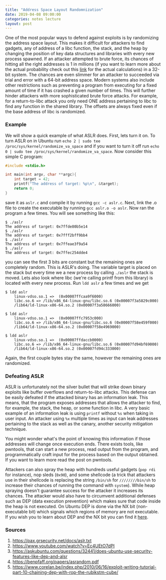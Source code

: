 ```yaml
---
title: "Address Space Layout Randomnization"
date: 2019-04-08 09:00:00
categories: notes lecture
layout: post
---
```


One of the most popular ways to defend against exploits is by randomizing the
address space layout. This makes it difficult for attackers to find gadgets,
any of address of a libc function, the stack, and the heap by changing the
position of key data structures and libraries with every new process spawned.
If an attacker attempted to brute force, its chances of hitting all the right
addresses is 1 in millions (if you want to learn more about the actual
probability check out this [link](https://pax.grsecurity.net/docs/aslr.txt) 
for the actual calculations) in a 32-bit system. The chances are even slimmer 
for an attacker to succeeded via trial and error with a 64-bit address space. Modern 
systems also include other restrictions such as preventing a program from
executing for a fixed amount of time if it has crashed a given number of
times. This will further hinder attackers with more sophisticated brute force
attacks. For example, for a return-to-libc attack you only need ONE address
pertaining to libc to find any function in the shared library. The offsets are
always fixed even if the base address of libc is randomized.

### Example

We will show a quick example of what ASLR does. First, lets turn it on. To turn
ASLR on in Ubuntu run `echo 2 | sudo tee /proc/sys/kernel/randomize_va_space` and
if you want to turn it off run `echo 0 | sudo tee
/proc/sys/kernel/randomize_va_space`. Now consider this simple C program:


```c
#include <stdio.h>

int main(int argv, char **argc){
    int target = 42;
    printf("The address of target: %p\n", &target);
    return 0;
}
```

save it as `aslr.c` and compile it by running `gcc -c aslr.c`. Next, link 
the .o file to create the executable by running `gcc aslr.o -o
aslr`. Now ran the program a few times. You will see something like this:

```
$ ./aslr
The address of target: 0x7ffde80b5e14
$ ./aslr
The address of target: 0x7fff2bff9bb4
$ ./aslr
The address of target: 0x7ffeae3f9a54
$ ./aslr
The address of target: 0x7ffec254dde4
```
you can see the first 3 bits are constant but the remaining ones are completely
random. This is ASLR's doing. The variable target is placed on the stack but
every time we a new process by calling `./aslr` the stack is moved. Lets also
look where libc (we're calling printf from this library) is located with every
new process. Run `ldd aslr` a few times and we get

```
$ ldd aslr
    linux-vdso.so.1 =>  (0x00007ffcaa9f6000)
    libc.so.6 => /lib/x86_64-linux-gnu/libc.so.6 (0x00007f3a5829c000)
    /lib64/ld-linux-x86-64.so.2 (0x00007f3a58666000)

$ ldd aslr
    linux-vdso.so.1 =>  (0x00007ffc7953c000)
    libc.so.6 => /lib/x86_64-linux-gnu/libc.so.6 (0x00007f58e459f000)
    /lib64/ld-linux-x86-64.so.2 (0x00007f58e4969000)

$ ldd aslr
    linux-vdso.so.1 =>  (0x00007ffdaccb0000)
    libc.so.6 => /lib/x86_64-linux-gnu/libc.so.6 (0x00007fd94bf69000)
    /lib64/ld-linux-x86-64.so.2 (0x00007fd94c333000)
```

Again, the first couple bytes stay the same, however the remaining ones are
randomized.

### Defeating ASLR

ASLR is unfortunately not the silver bullet that will strike down binary exploits like
buffer overflows and return-to-libc attacks. This defense can be easily
defeated if the attacked binary has an information leak. This means, that the
program exposes addresses that allows the attacker to find, for example, the
stack, the heap, or some function in libc. A very basic example of an
information leak is using `printf` without `%s` when taking in user input. An attacker
using `%x` multiple times as input can leak addresses pertaining to the stack
as well as the canary, another security mitigation technique. 

You might wonder what's the point of knowing this information if those addresses will change
once execution ends. There exists tools, like pwntools, that can start a new
process, read output from the program, and programmatically craft input for
the process based on the output obtained. If you want to learn more read the
post on pwntools.

Attackers can also spray the heap with hundreds useful gadgets (`pop rdi` for
instance), nop sleds (`0x90`), and some shellcode (a trick that attackers use
in their shellcode is replacing the string `/bin/sh` for `////////bin/sh` to
increase their chances of running the command with `system`). While heap
spraying doesn't guarantee success for the attacker it increases its chances.
The attacker would also have to circumvent additional defenses such as DEP
(data execution prevention) which makes sure that code inside the heap is not
executed. On Ubuntu DEP is done via the NX bit (non-executable bit) which
signals which regions of memory are not executable. If you wish you to learn
about DEP and the NX bit you can find it
[here](https://www.corelan.be/index.php/2010/06/16/exploit-writing-tutorial-part-10-chaining-dep-with-rop-the-rubikstm-cube/).

### Sources
1. https://pax.grsecurity.net/docs/aslr.txt
2. https://www.youtube.com/watch?v=Ec4UEtO7dPI
3. https://askubuntu.com/questions/32441/does-ubuntu-use-security-features-like-dep-and-alsr
4. https://benpfaff.org/papers/asrandom.pdf
5. https://www.corelan.be/index.php/2010/06/16/exploit-writing-tutorial-part-10-chaining-dep-with-rop-the-rubikstm-cube/
